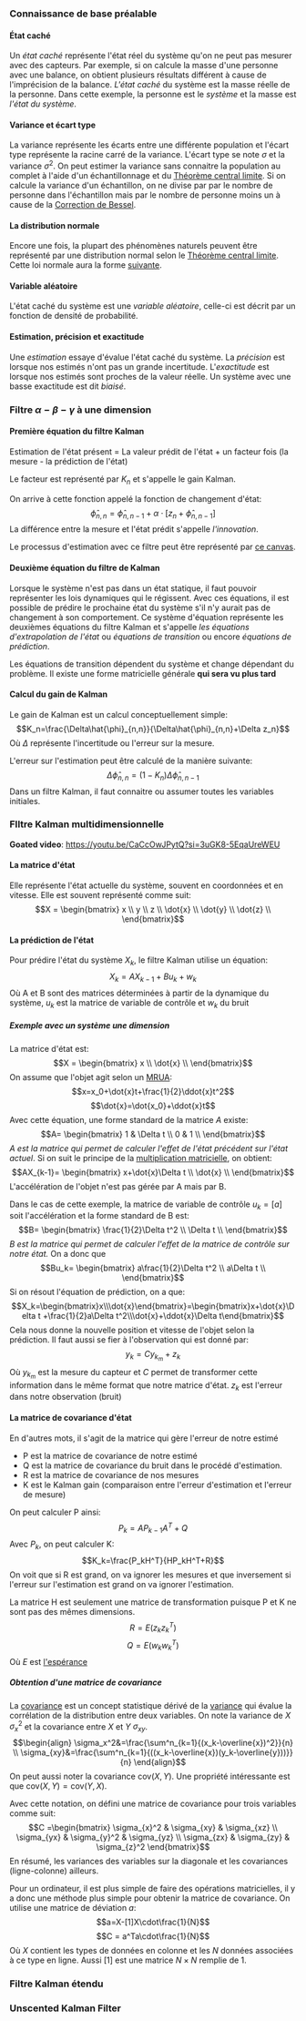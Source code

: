 ### Connaissance de base préalable
#### État caché
Un *état caché* représente l'état réel du système qu'on ne peut pas mesurer avec des capteurs. Par exemple, si on calcule la masse d'une personne avec une balance, on obtient plusieurs résultats différent à cause de l'imprécision de la balance. *L'état caché* du système est la masse réelle de la personne. Dans cette exemple, la personne est le *système* et la masse est *l'état du système*.
#### Variance et écart type
La variance représente les écarts entre une différente population et l'écart type représente la racine carré de la variance. L'écart type se note $\sigma$ et la variance $\sigma^2$. On peut estimer la variance sans connaitre la population au complet à l'aide d'un échantillonnage et du [Théorème central limite](../../Collégial/4e%20session/Statistiques/L'estimation.md#Théorème%20central%20limite). Si on calcule la variance d'un échantillon, on ne divise par par le nombre de personne dans l'échantillon mais par le nombre de personne moins un à cause de la [Correction de Bessel](https://en.wikipedia.org/wiki/Bessel%27s_correction).
#### La distribution normale
Encore une fois, la plupart des phénomènes naturels peuvent être représenté par une distribution normal selon le [Théorème central limite](../../Collégial/4e%20session/Statistiques/L'estimation.md#Théorème%20central%20limite). Cette loi normale aura la forme [suivante](../../Collégial/4e%20session/Statistiques/Loi%20normale%20et%20variables%20continues.md#Forme%20générale).

#### Variable aléatoire
L'état caché du système est une *variable aléatoire*, celle-ci est décrit par un fonction de densité de probabilité.
#### Estimation, précision et exactitude
Une *estimation* essaye d'évalue l'état caché du système. La *précision* est lorsque nos estimés n'ont pas un grande incertitude. L'*exactitude* est lorsque nos estimés sont proches de la valeur réelle. Un système avec une basse exactitude est dit *biaisé*.
### Filtre $\alpha- \beta - \gamma$ à une dimension
#### Première équation du filtre Kalman
Estimation de l'état présent = La valeur prédit de l'état + un facteur fois (la mesure - la prédiction de l'état)

Le facteur est représenté par $K_n$ et s'appelle le gain Kalman.

On arrive à cette fonction appelé la fonction de changement d'état:$$\hat{\phi}_{n,n}=\hat{\phi}_{n, n-1} + \alpha\cdot \left[z_n+\hat{\phi}_{n, n-1}\right]$$
La différence entre la mesure et l'état prédit s'appelle *l'innovation*.

Le processus d'estimation avec ce filtre peut être représenté par [ce canvas](Procédé%20d'estimation.canvas).
#### Deuxième équation du filtre de Kalman

Lorsque le système n'est pas dans un état statique, il faut pouvoir représenter les lois dynamiques qui le régissent. Avec ces équations, il est possible de prédire le prochaine état du système s'il n'y aurait pas de changement à son comportement. Ce système d'équation représente les deuxièmes équations du filtre Kalman et s'appelle *les équations d'extrapolation de l'état* ou *équations de transition* ou encore *équations de prédiction*.

Les équations de transition dépendent du système et change dépendant du problème. Il existe une forme matricielle générale **qui sera vu plus tard**

#### Calcul du gain de Kalman
Le gain de Kalman est un calcul conceptuellement simple: $$K_n=\frac{\Delta\hat{\phi}_{n,n}}{\Delta\hat{\phi}_{n,n}+\Delta z_n}$$
Où $\Delta$ représente l'incertitude ou l'erreur sur la mesure.

L'erreur sur l'estimation peut être calculé de la manière suivante: $$\Delta\hat{\phi}_{n,n}=(1-K_n)\Delta\hat{\phi}_{n,n-1}$$ 
Dans un filtre Kalman, il faut connaitre ou assumer toutes les variables initiales.

### FIltre Kalman multidimensionnelle

**Goated video**: https://youtu.be/CaCcOwJPytQ?si=3uGK8-5EqaUreWEU 
#### La matrice d'état
Elle représente l'état actuelle du système, souvent en coordonnées et en vitesse. Elle est souvent représenté comme suit: $$X = 
\begin{bmatrix} 
x \\
y \\
z \\
\dot{x} \\
\dot{y} \\
\dot{z} \\
\end{bmatrix}$$
#### La prédiction de l'état
Pour prédire l'état du système $X_k$, le filtre Kalman utilise un équation: $$X_k=AX_{k-1}+Bu_k+w_k$$
Où A et B sont des matrices déterminées à partir de la dynamique du système, $u_k$ est la matrice de variable de contrôle et $w_k$ du bruit
##### Exemple avec un système une dimension
La matrice d'état est: $$X = 
\begin{bmatrix} 
x \\
\dot{x} \\
\end{bmatrix}$$
On assume que l'objet agit selon un [MRUA](../../Collégial/1ere%20session/Physique/Cinématique.md#MRUA): $$x=x_0+\dot{x}t+\frac{1}{2}\ddot{x}t^2$$
$$\dot{x}=\dot{x_0}+\ddot{x}t$$
Avec cette équation, une forme standard de la matrice $A$ existe: $$A=
\begin{bmatrix}
1 & \Delta t \\
0 & 1 \\
\end{bmatrix}$$
*A est la matrice qui permet de calculer l'effet de l'état précédent sur l'état actuel*. Si on suit le principe de la [multiplication matricielle](../../Collégial/3e%20session/Algèbre%20linéaire/Opérations%20sur%20les%20matrices.md#Multiplication%20de%20matrice), on obtient: $$AX_{k-1}=
\begin{bmatrix}
x+\dot{x}\Delta t \\
\dot{x} \\
\end{bmatrix}$$
L'accélération de l'objet n'est pas gérée par A mais par B.

Dans le cas de cette exemple, la matrice de variable de contrôle $u_k=[a]$ soit l'accélération et la forme standard de B est:  $$B=
\begin{bmatrix}
\frac{1}{2}\Delta t^2 \\
\Delta t \\
\end{bmatrix}$$
*B est la matrice qui permet de calculer l'effet de la matrice de contrôle sur notre état.* On a donc que $$Bu_k=
\begin{bmatrix}
a\frac{1}{2}\Delta t^2 \\
a\Delta t \\
\end{bmatrix}$$Si on résout l'équation de prédiction, on a que: $$X_k=\begin{bmatrix}x\\\dot{x}\end{bmatrix}=\begin{bmatrix}x+\dot{x}\Delta t +\frac{1}{2}a\Delta t^2\\\dot{x}+\ddot{x}\Delta t\end{bmatrix}$$
Cela nous donne la nouvelle position et vitesse de l'objet selon la prédiction. Il faut aussi se fier à l'observation qui est donné par:
$$y_k=Cy_{k_m} + z_k$$
Où $y_{k_m}$ est la mesure du capteur et $C$ permet de transformer cette information dans le même format que notre matrice d'état. $z_k$ est l'erreur dans notre observation (bruit)

#### La matrice de covariance d'état
En d'autres mots, il s'agit de la matrice qui gère l'erreur de notre estimé
- P est la matrice de covariance de notre estimé 
- Q est la matrice de covariance du bruit dans le procédé d'estimation. 
- R est la matrice de covariance de nos mesures
- K est le Kalman gain (comparaison entre l'erreur d'estimation et l'erreur de mesure)

On peut calculer P ainsi:
$$P_k=AP_{k-1}A^T+Q$$
Avec $P_k$, on peut calculer K:
$$K_k=\frac{P_kH^T}{HP_kH^T+R}$$
On voit que si R est grand, on va ignorer les mesures et que inversement si l'erreur sur l'estimation est grand on va ignorer l'estimation.

La matrice H est seulement une matrice de transformation puisque P et K ne sont pas des mêmes dimensions.
$$R = E(z_kz_k^T)$$
$$Q=E(w_kw_k^T)$$
Où $E$ est [l'espérance](../../Collégial/4e%20session/Statistiques/Statistiques%20descriptives%20et%20échantillonnage.md#Tendance%20centrale)
##### Obtention d'une matrice de covariance
La [covariance](https://fr.wikipedia.org/wiki/Covariance) est un concept statistique dérivé de la [variance](../../Collégial/4e%20session/Statistiques/Statistiques%20descriptives%20et%20échantillonnage.md#Mesures%20de%20dispersion) qui évalue la corrélation de la distribution entre deux variables. On note la variance de $X$ $\sigma_x^2$ et la covariance entre $X$ et $Y$ $\sigma_{xy}$.
$$\begin{align}
\sigma_x^2&=\frac{\sum^n_{k=1}{(x_k-\overline{x})^2}}{n} \\
\sigma_{xy}&=\frac{\sum^n_{k=1}{((x_k-\overline{x})(y_k-\overline{y}))}}{n}
\end{align}$$
On peut aussi noter la covariance $\mathrm{cov}(X,Y)$. Une propriété intéressante est que $\mathrm{cov}(X,Y)=\mathrm{cov}(Y,X)$.

Avec cette notation, on défini une matrice de covariance pour trois variables comme suit:
$$C =\begin{bmatrix} 
\sigma_{x}^2 & \sigma_{xy} & \sigma_{xz} \\
\sigma_{yx} & \sigma_{y}^2 & \sigma_{yz} \\
\sigma_{zx} & \sigma_{zy} & \sigma_{z}^2
\end{bmatrix}$$
En résumé, les variances des variables sur la diagonale et les covariances (ligne-colonne) ailleurs.

Pour un ordinateur, il est plus simple de faire des opérations matricielles, il y a donc une méthode plus simple pour obtenir la matrice de covariance. On utilise une matrice de déviation $a$:
$$a=X-[1]X\cdot\frac{1}{N}$$
$$C = a^Ta\cdot\frac{1}{N}$$
Où $X$ contient les types de données en colonne et les $N$ données associées à ce type en ligne. Aussi $[1]$ est une matrice $N\times N$ remplie de 1.
### Filtre Kalman étendu

### Unscented Kalman Filter


